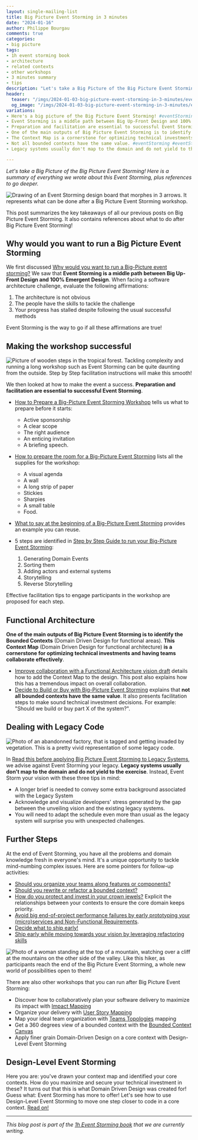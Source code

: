 ```yaml
---
layout: single-mailing-list
title: Big Picture Event Storming in 3 minutes
date: "2024-01-16"
author: Philippe Bourgau
comments: true
categories:
- big picture
tags:
- 1h event storming book
- architecture
- related contexts
- other workshops
- 3 minutes summary
- tips
description: "Let's take a Big Picture of the Big Picture Event Storming! Here are takeaways of everything we wrote about this Event Storming: Facilitation, Functional Architecture, and dealing with legacy code. We also list references for activities to go further with this Event Storming"
header:
  teaser: "/imgs/2024-01-03-big-picture-event-storming-in-3-minutes/event-storming-follow-ups-teaser.jpg"
  og_image: "/imgs/2024-01-03-big-picture-event-storming-in-3-minutes/event-storming-follow-ups-og.jpg"
variations:
- Here's a big picture of the Big Picture Event Storming! #eventStorming #eventStormingJournal #ddd #bigPictureEventStorming
- Event Storming is a middle path between Big Up-Front Design and 100% Emergent Design. #eventStorming #eventStormingJournal #ddd #bigPictureEventStorming
- Preparation and facilitation are essential to successful Event Storming. #eventStorming #eventStormingJournal #ddd #bigPictureEventStorming
- One of the main outputs of Big Picture Event Storming is to identify the Bounded Contexts. #eventStorming #eventStormingJournal #ddd #bigPictureEventStorming
- The Context Map is a cornerstone for optimizing technical investments and having teams collaborate effectively. #eventStorming #eventStormingJournal #ddd #bigPictureEventStorming
- Not all bounded contexts have the same value. #eventStorming #eventStormingJournal #ddd #bigPictureEventStorming
- Legacy systems usually don't map to the domain and do not yield to the exercise. #eventStorming #eventStormingJournal #ddd #bigPictureEventStorming

---
```

_Let's take a Big Picture of the Big Picture Event Storming! Here is a summary of everything we wrote about this Event Storming, plus references to go deeper._

![Drawing of an Event Storming design board that morphes in 3 arrows. It represents what can be done after a Big Picture Event Storming workshop.]({{site.url}}{{site.baseurl}}/imgs/2024-01-03-big-picture-event-storming-in-3-minutes/event-storming-follow-ups.jpg)

This post summarizes the key takeaways of all our previous posts on Big Picture Event Storming. It also contains references about what to do after Big Picture Event Storming!

## Why would you want to run a Big Picture Event Storming

We first discussed [Why would you want to run a Big-Picture event storming?]({{site.url}}{{site.baseurl}}/big%20picture/why-would-you-want-to-run-a-big-picture-event-storming/) We saw that **Event Storming is a middle path between Big Up-Front Design and 100% Emergent Design**. When facing a software architecture challenge, evaluate the following affirmations:

1. The architecture is not obvious
2. The people have the skills to tackle the challenge
3. Your progress has stalled despite following the usual successful methods

Event Storming is the way to go if all these affirmations are true!

## Making the workshop successful

![Picture of wooden steps in the tropical forest. Tackling complexity and running a long workshop such as Event Storming can be quite daunting from the outside. Step by Step facilitation instructions will make this smooth!]({{site.url}}{{site.baseurl}}/imgs/2024-01-03-big-picture-event-storming-in-3-minutes/steps-in-jungle.jpg)

We then looked at how to make the event a success. **Preparation and facilitation are essential to successful Event Storming**.

- [How to Prepare a Big-Picture Event Storming Workshop]({{site.url}}{{site.baseurl}}/foundations/how-to-prepare-a-ddd-big-picture-event-storming-workshop/) tells us what to prepare before it starts:
  - Active sponsorship
  - A clear scope
  - The right audience
  - An enticing invitation
  - A briefing speech.

- [How to prepare the room for a Big-Picture Event Storming]({{site.url}}{{site.baseurl}}/foundations/how-to-prepare-the-room-for-a-ddd-big-picture-event-storming/) lists all the supplies for the workshop:
  - A visual agenda
  - A wall
  - A long strip of paper
  - Stickies
  - Sharpies
  - A small table
  - Food.
- [What to say at the beginning of a Big-Picture Event Storming]({{site.url}}{{site.baseurl}}/big%20picture/what-to-say-at-the-beginning-of-a-big-picture-event-storming-workshop/) provides an example you can reuse.
- 5 steps are identified in [Step by Step Guide to run your Big-Picture Event Storming]({{site.url}}{{site.baseurl}}/big%20picture/step-by-step-guide-to-run-your-big-picture-event-storming/):
  1. Generating Domain Events
  2. Sorting them
  3. Adding actors and external systems
  4. Storytelling
  5. Reverse Storytelling

Effective facilitation tips to engage participants in the workshop are proposed for each step.

## Functional Architecture

**One of the main outputs of Big Picture Event Storming is to identify the Bounded Contexts** (Domain Driven Design for functional areas). **This Context Map** (Domain Driven Design for functional architecture) **is a cornerstone for optimizing technical investments and having teams collaborate effectively**.

- [Improve collaboration with a Functional Architecture vision draft]({{site.url}}{{site.baseurl}}/big%20picture/improve-collaboration-with-a-functional-architecture-vision-draft/) details how to add the Context Map to the design. This post also explains how this has a tremendous impact on overall collaboration.
- [Decide to Build or Buy with Big-Picture Event Storming]({{site.url}}{{site.baseurl}}/big%20picture/decide-to-build-or-buy-with-big-picture-event-storming/) explains that **not all bounded contexts have the same value**. It also presents facilitation steps to make sound technical investment decisions. For example: "Should we build or buy part X of the system?".

## Dealing with Legacy Code

![Photo of an abandonned factory, that is tagged and getting invaded by vegetation. This is a pretty vivid representation of some legacy code.]({{site.url}}{{site.baseurl}}/imgs/2024-01-03-big-picture-event-storming-in-3-minutes/abandonned-factory.jpg)

In [Read this before applying Big Picture Event Storming to Legacy Systems]({{site.url}}{{site.baseurl}}/big%20picture/read-this-before-applying-big-picture-event-storming-to-legacy-systems/), we advise against Event Storming your legacy. **Legacy systems usually don't map to the domain and do not yield to the exercise**. Instead, Event Storm your vision with these three tips in mind:

- A longer brief is needed to convey some extra background associated with the Legacy System
- Acknowledge and visualize developers' stress generated by the gap between the unveiling vision and the existing legacy systems.
- You will need to adapt the schedule even more than usual as the legacy system will surprise you with unexpected challenges.

## Further Steps

At the end of Event Storming, you have all the problems and domain knowledge fresh in everyone's mind. It's a unique opportunity to tackle mind-numbing complex issues. Here are some pointers for follow-up activities:

- [Should you organize your teams along features or components?](https://philippe.bourgau.net/feature-teams-vs-component-teams-decide-with-event-storming-and-ddd/)
- [Should you rewrite or refactor a bounded context?](https://philippe.bourgau.net/rewrite-vs-refactor-get-insights-from-event-storming-and-ddd/)
- [How do you protect and invest in your crown jewels?](https://philippe.bourgau.net/focus-on-core-domain-with-relationships-from-ddd-and-event-storming/) Explicit the relationships between your contexts to ensure the core domain keeps priority.
- [Avoid big end-of-project performance failures by early prototyping your (micro)services and Non-Functional Requirements](https://philippe.bourgau.net/using-event-storming-and-ddd-to-prototype-microservices-and-nfrs-1/).
- [Decide what to ship early!](https://philippe.bourgau.net/how-to-fight-priority-paralysis-with-event-storming-and-ddd/)
- [Ship early while moving towards your vision by leveraging refactoring skills](https://philippe.bourgau.net/how-to-use-event-storming-and-ddd-for-evolutionary-architecture/)

![Photo of a woman standing at the top of a mountain, watching over a cliff at the mountains on the other side of the valley. Like this hiker, as participants reach the end of the Big Picture Event Storming, a whole new world of possibilities open to them!]({{site.url}}{{site.baseurl}}/imgs/2024-01-03-big-picture-event-storming-in-3-minutes/woman-explorer.jpg)

There are also other workshops that you can run after Big Picture Event Storming:

- Discover how to collaboratively plan your software delivery to maximize its impact with [Impact Mapping](https://www.impactmapping.org/)
- Organize your delivery with [User Story Mapping](https://jpattonassociates.com/story-mapping/)
- Map your ideal team organization with [Teams Topologies](https://teamtopologies.com/) mapping
- Get a 360 degrees view of a bounded context with the [Bounded Context Canvas](https://medium.com/nick-tune-tech-strategy-blog/bounded-context-canvas-v2-simplifications-and-additions-229ed35f825f)
- Apply finer grain Domain-Driven Design on a core context with Design-Level Event Storming

## Design-Level Event Storming

Here you are: you've drawn your context map and identified your core contexts. How do you maximize and secure your technical investment in these? It turns out that this is what Domain Driven Design was created for! Guess what: Event Storming has more to offer! Let's see how to use Design-Level Event Storming to move one step closer to code in a core context. [Read on!]({{site.url}}{{site.baseurl}}/software%20design/why-should-you-run-a-design-level-event-storming/)

----

_This blog post is part of the [1h Event Storming book]({{site.url}}{{site.baseurl}}/1h-event-storming-book/) that we are currently writing._
